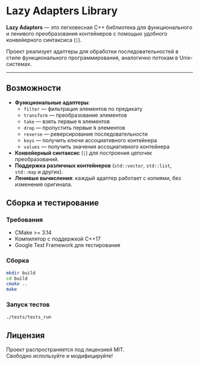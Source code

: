 # Lazy Adapters Library

**Lazy Adapters** — это легковесная C++ библиотека для функционального и ленивого преобразования контейнеров с помощью удобного конвейерного синтаксиса (`|`).

Проект реализует адаптеры для обработки последовательностей в стиле функционального программирования, аналогично потокам в Unix-системах.

---

## Возможности

- **Функциональные адаптеры**:
  - `filter` — фильтрация элементов по предикату
  - `transform` — преобразование элементов
  - `take` — взять первые `N` элементов
  - `drop` — пропустить первые `N` элементов
  - `reverse` — реверсирование последовательности
  - `keys` — получить ключи ассоциативного контейнера
  - `values` — получить значения ассоциативного контейнера
- **Конвейерный синтаксис** (`|`) для построения цепочек преобразований.
- **Поддержка различных контейнеров** (`std::vector`, `std::list`, `std::map` и других).
- **Ленивые вычисления**: каждый адаптер работает с копиями, без изменения оригинала.


## Сборка и тестирование

### Требования
- CMake >= 3.14
- Компилятор с поддержкой C++17
- Google Test Framework для тестирования

### Сборка

```bash
mkdir build
cd build
cmake ..
make
```

### Запуск тестов

```bash
./tests/tests_run
```

## Лицензия

Проект распространяется под лицензией MIT.  
Свободно используйте и модифицируйте!



